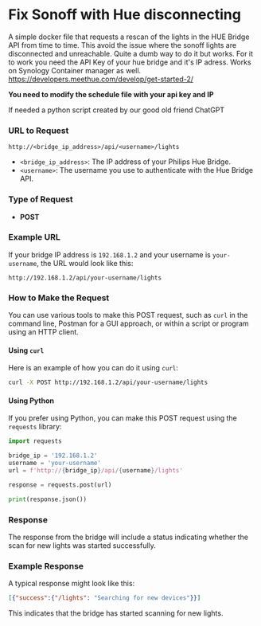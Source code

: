 # Fix Sonoff with Hue disconnecting
A simple docker file that requests a rescan of the lights in the HUE Bridge API from time to time.
This avoid the issue where the sonoff lights are disconnected and unreachable. 
Quite a dumb way to do it but works.
For it to work you need the API Key of your hue bridge and it's IP adress.
Works on Synology Container manager as well.
https://developers.meethue.com/develop/get-started-2/


**You need to modify the schedule file with your api key and IP**

If needed a python script created by our good old friend ChatGPT


### URL to Request
```
http://<bridge_ip_address>/api/<username>/lights
```

- `<bridge_ip_address>`: The IP address of your Philips Hue Bridge.
- `<username>`: The username you use to authenticate with the Hue Bridge API.

### Type of Request
- **POST**

### Example URL
If your bridge IP address is `192.168.1.2` and your username is `your-username`, the URL would look like this:
```
http://192.168.1.2/api/your-username/lights
```

### How to Make the Request
You can use various tools to make this POST request, such as `curl` in the command line, Postman for a GUI approach, or within a script or program using an HTTP client.

#### Using `curl`
Here is an example of how you can do it using `curl`:

```sh
curl -X POST http://192.168.1.2/api/your-username/lights
```

#### Using Python
If you prefer using Python, you can make this POST request using the `requests` library:

```python
import requests

bridge_ip = '192.168.1.2'
username = 'your-username'
url = f'http://{bridge_ip}/api/{username}/lights'

response = requests.post(url)

print(response.json())
```

### Response
The response from the bridge will include a status indicating whether the scan for new lights was started successfully.

### Example Response
A typical response might look like this:
```json
[{"success":{"/lights": "Searching for new devices"}}]
```

This indicates that the bridge has started scanning for new lights.